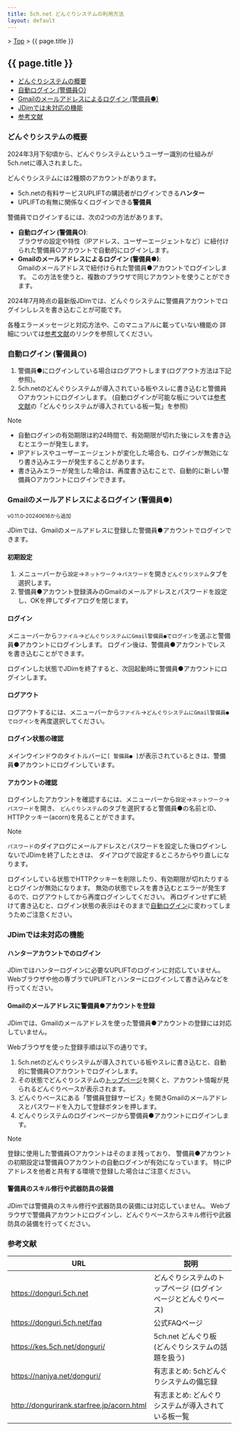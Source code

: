 ```yaml
---
title: 5ch.net どんぐりシステムの利用方法
layout: default
---
```

<!-- SPDX-License-Identifier: FSFAP OR GPL-2.0-or-later -->

&gt; [Top](../) &gt; {{ page.title }}

## {{ page.title }}

- [どんぐりシステムの概要](#summary)
- [自動ログイン (警備員○)](#auto-login)
- [Gmailのメールアドレスによるログイン (警備員●)](#gmail-login)
- [JDimでは未対応の機能](#not-supported)
- [参考文献](#references)


<a name="summary"></a>
### どんぐりシステムの概要

2024年3月下旬頃から、どんぐりシステムというユーザー識別の仕組みが5ch.netに導入されました。

どんぐりシステムには2種類のアカウントがあります。
- 5ch.netの有料サービスUPLIFTの購読者がログインできる**ハンター**
- UPLIFTの有無に関係なくログインできる**警備員**

警備員でログインするには、次の2つの方法があります。
- **自動ログイン (警備員○)**:  
  ブラウザの設定や特性（IPアドレス、ユーザーエージェントなど）に紐付けられた警備員○アカウントで自動的にログインします。
- **Gmailのメールアドレスによるログイン (警備員●)**:  
  Gmailのメールアドレスで紐付けられた警備員●アカウントでログインします。
  この方法を使うと、複数のブラウザで同じアカウントを使うことができます。

2024年7月時点の最新版JDimでは、どんぐりシステムに警備員アカウントでログインしレスを書き込むことが可能です。

各種エラーメッセージと対応方法や、このマニュアルに載っていない機能の
詳細については[参考文献](#references)のリンクを参照してください。


<a name="auto-login"></a>
### 自動ログイン (警備員○)

1. 警備員●にログインしている場合はログアウトします(ログアウト方法は下記参照)。
2. 5ch.netのどんぐりシステムが導入されている板やスレに書き込むと警備員○アカウントにログインします。
   (自動ログインが可能な板については[参考文献](#references)の「どんぐりシステムが導入されている板一覧」を参照)

> [!NOTE]
> - 自動ログインの有効期限は約24時間で、有効期限が切れた後にレスを書き込むとエラーが発生します。
> - IPアドレスやユーザーエージェントが変化した場合も、ログインが無効になり書き込みエラーが発生することがあります。
> - 書き込みエラーが発生した場合は、再度書き込むことで、自動的に新しい警備員○アカウントにログインできます。


<a name="gmail-login"></a>
### Gmailのメールアドレスによるログイン (警備員●)

<small>v0.11.0-20240616から追加</small>

JDimでは、Gmailのメールアドレスに登録した警備員●アカウントでログインできます。

#### 初期設定
1. メニューバーから`設定`→`ネットワーク`→`パスワード`を開き`どんぐりシステム`タブを選択します。
2. 警備員●アカウント登録済みのGmailのメールアドレスとパスワードを設定し、OKを押してダイアログを閉じます。

#### ログイン
メニューバーから`ファイル`→`どんぐりシステムにGmail警備員●でログイン`を選ぶと警備員●アカウントにログインします。
ログイン後は、警備員●アカウントでレスを書き込むことができます。

ログインした状態でJDimを終了すると、次回起動時に警備員●アカウントにログインします。

#### ログアウト
ログアウトするには、メニューバーから`ファイル`→`どんぐりシステムにGmail警備員●でログイン`を再度選択してください。

#### ログイン状態の確認
メインウインドウのタイトルバーに`[ 警備員● ]`が表示されているときは、警備員●アカウントにログインしています。

#### アカウントの確認
ログインしたアカウントを確認するには、メニューバーから`設定`→`ネットワーク`→`パスワード`を開き、
`どんぐりシステム`のタブを選択すると警備員●の名前とID、HTTPクッキー(acorn)を見ることができます。

> [!NOTE]
> `パスワード`のダイアログにメールアドレスとパスワードを設定した後ログインしないでJDimを終了したときは、
> ダイアログで設定するところからやり直しになります。
> 
> ログインしている状態でHTTPクッキーを削除したり、有効期限が切れたりするとログインが無効になります。
> 無効の状態でレスを書き込むとエラーが発生するので、ログアウトしてから再度ログインしてください。
> 再ログインせずに続けて書き込むと、ログイン状態の表示はそのままで[自動ログイン](#auto-login)に変わってしまうためご注意ください。


<a name="not-supported"></a>
### JDimでは未対応の機能

#### ハンターアカウントでのログイン
JDimではハンターログインに必要なUPLIFTのログインに対応していません。
Webブラウザや他の専ブラでUPLIFTとハンターにログインして書き込みなどを行ってください。

#### Gmailのメールアドレスに警備員●アカウントを登録

JDimでは、Gmailのメールアドレスを使った警備員●アカウントの登録には対応していません。

Webブラウザを使った登録手順は以下の通りです。
1. 5ch.netのどんぐりシステムが導入されている板やスレに書き込むと、自動的に警備員○アカウントでログインします。
2. その状態でどんぐりシステムの[トップページ][donguri-top]を開くと、アカウント情報が見られるどんぐりベースが表示されます。
3. どんぐりベースにある「警備員登録サービス」を開きGmailのメールアドレスとパスワードを入力して登録ボタンを押します。
4. どんぐりシステムのログインページから警備員●アカウントにログインします。

> [!NOTE]
> 登録に使用した警備員○アカウントはそのまま残っており、
> 警備員●アカウントの初期設定は警備員○アカウントの自動ログインが有効になっています。
> 特にIPアドレスを他者と共有する環境で登録した場合はご注意ください。

#### 警備員のスキル修行や武器防具の装備

JDimでは警備員のスキル修行や武器防具の装備には対応していません。
Webブラウザで警備員アカウントにログインし、どんぐりベースからスキル修行や武器防具の装備を行ってください。


<a name="references"></a>
### 参考文献

URL | 説明
--- | ---
<https://donguri.5ch.net>  | どんぐりシステムのトップページ (ログインページとどんぐりベース)
<https://donguri.5ch.net/faq>  | 公式FAQページ
<https://kes.5ch.net/donguri/> | 5ch.net どんぐり板 (どんぐりシステムの話題を扱う)
<https://nanjya.net/donguri/>  | 有志まとめ: 5chどんぐりシステムの備忘録
<http://dongurirank.starfree.jp/acorn.html> | 有志まとめ: どんぐりシステムが導入されている板一覧

[donguri-top]: https://donguri.5ch.net
